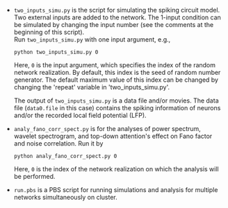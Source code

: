 - `two_inputs_simu.py` is the script for simulating the spiking circuit model.
  Two external inputs are added to the network. The 1-input condition can be simulated by changing the input number (see the comments at the beginning of this script).  
  Run `two_inputs_simu.py` with one input argument, e.g.,
  
  ```
  python two_inputs_simu.py 0
  ```
  
  Here, `0` is the input argument, which specifies the index of the random network realization.
  By default, this index is the seed of random number generator.
  The default maximum value of this index can be changed by changing the 'repeat' variable in 'two_inputs_simu.py'.
  
  The output of `two_inputs_simu.py` is a data file and/or movies.
  The data file (`data0.file` in this case) contains the spiking information of neurons and/or the recorded local field potential (LFP).

- `analy_fano_corr_spect.py` is for the analyses of power spectrum, wavelet spectrogram, and top-down attention's effect on Fano factor and noise correlation.
  Run it by
  ```
  python analy_fano_corr_spect.py 0
  ```
  Here, `0` is the index of the network realization on which the analysis will be performed.
  
- `run.pbs` is a PBS script for running simulations and analysis for multiple networks simultaneously on cluster.
  
